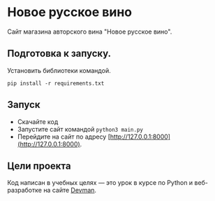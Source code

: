 # Новое русское вино

Сайт магазина авторского вина "Новое русское вино".

## Подготовка к запуску.  
Установить библиотеки командой.  
```
pip install -r requirements.txt
```
## Запуск

- Скачайте код
- Запустите сайт командой `python3 main.py`
- Перейдите на сайт по адресу [http://127.0.0.1:8000](http://127.0.0.1:8000).

## Цели проекта

Код написан в учебных целях — это урок в курсе по Python и веб-разработке на сайте [Devman](https://dvmn.org).
